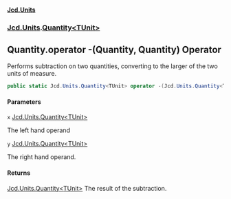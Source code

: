 #### [Jcd.Units](index 'index')
### [Jcd.Units](Jcd.Units 'Jcd.Units').[Quantity&lt;TUnit&gt;](Quantity_TUnit_ 'Jcd.Units.Quantity<TUnit>')

## Quantity<TUnit>.operator -(Quantity<TUnit>, Quantity<TUnit>) Operator

Performs subtraction on two quantities, converting to the larger of the two units of measure.

```csharp
public static Jcd.Units.Quantity<TUnit> operator -(Jcd.Units.Quantity<TUnit> x, Jcd.Units.Quantity<TUnit> y);
```
#### Parameters

<a name='Jcd.Units.Quantity_TUnit_.op_Subtraction(Jcd.Units.Quantity_TUnit_,Jcd.Units.Quantity_TUnit_).x'></a>

`x` [Jcd.Units.Quantity&lt;](Quantity_TUnit_ 'Jcd.Units.Quantity<TUnit>')[TUnit](Quantity_TUnit_#Jcd.Units.Quantity_TUnit_.TUnit 'Jcd.Units.Quantity<TUnit>.TUnit')[&gt;](Quantity_TUnit_ 'Jcd.Units.Quantity<TUnit>')

The left hand operand

<a name='Jcd.Units.Quantity_TUnit_.op_Subtraction(Jcd.Units.Quantity_TUnit_,Jcd.Units.Quantity_TUnit_).y'></a>

`y` [Jcd.Units.Quantity&lt;](Quantity_TUnit_ 'Jcd.Units.Quantity<TUnit>')[TUnit](Quantity_TUnit_#Jcd.Units.Quantity_TUnit_.TUnit 'Jcd.Units.Quantity<TUnit>.TUnit')[&gt;](Quantity_TUnit_ 'Jcd.Units.Quantity<TUnit>')

The right hand operand.

#### Returns
[Jcd.Units.Quantity&lt;](Quantity_TUnit_ 'Jcd.Units.Quantity<TUnit>')[TUnit](Quantity_TUnit_#Jcd.Units.Quantity_TUnit_.TUnit 'Jcd.Units.Quantity<TUnit>.TUnit')[&gt;](Quantity_TUnit_ 'Jcd.Units.Quantity<TUnit>')
The result of the subtraction.